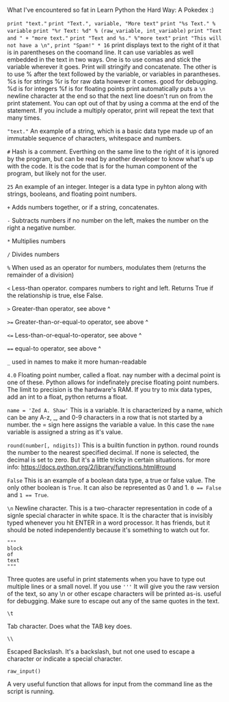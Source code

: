 What I've encountered so fat in Learn Python the Hard Way:
A Pokedex :)

`print "text."`
`print "Text.", variable, "More text"`
`print "%s Text." % variable`
`print "%r Text: %d" % (raw_variable, int_variable)`
`print "Text and " + "more text."`
`print "Text and %s." %"more text"`
`print "This will not have a \n",`
`print "Spam!" * 16`
print displays text to the right of it that is in parentheses on the coomand line.
It can use variables as well embedded in the text in two ways.
    One is to use comas and stick the variable wherever it goes. Print will stringify and concatenate.
    The other is to use % after the text followed by the variable, or variables in parantheses.
	%s is for strings
	%r is for raw data however it comes. good for debugging.
	%d is for integers
	%f is for floating points
print automatically puts a `\n` newline character at the end so that the next line doesn't run on from the print statement.
You can opt out of that by using a comma at the end of the statement.
If you include a multiply operator, print will repeat the text that many times.

`"text."`
An example of a string, which is a basic data type made up of an immutable sequence of characters, whitespace and numbers.

`#`
Hash is a comment. Everthing on the same line to the right of it is ignored by the program, but can be read by another developer to know what's up with the code. It is the code that is for the human component of the program, but likely not for the user.

`25`
An example of an integer. Integer is a data type in pyhton along with strings, booleans, and floating point numbers.

`+`
Adds numbers together, or if a string, concatenates.

`-`
Subtracts numbers
if no number on the left, makes the number on the right a negative number.

`*`
Multiplies numbers

`/`
Divides numbers

`%`
When used as an operator for numbers, modulates them (returns the remainder of a division)

`<`
Less-than operator. compares numbers to right and left. Returns True if the relationship is true, else False.

`>`
Greater-than operator, see above ^

`>=`
Greater-than-or-equal-to operator, see above ^

`<=`
Less-than-or-equal-to-operator, see above ^

`==`
equal-to operator, see above ^

`_`
used in names to make it more human-readable

`4.0`
Floating point number, called a float. nay number with a decimal point is one of these. Python allows for indefinately precise floating point numbers. The limit to precision is the hardware's RAM. If you try to mix data types, add an int to a float, python returns a float.

`name = 'Zed A. Shaw'`
This is a variable. It is characterized by a name, which can be any A-z, _, and 0-9 characters in a row that is not started by a number. the = sign here assigns the variable a value. In this case the `name` variable is assigned a string as it's value.

`round(number[, ndigits])`
This is a builtin function in python. round rounds the number to the nearest specified decimal. If none is selected, the decimal is set to zero. But it's a little tricky in certain situations. for more info: https://docs.python.org/2/library/functions.html#round

`False`
This is an example of a boolean data type, a true or false value. The only other boolean is `True`. It can also be represented as 0 and 1. `0 == False` and `1 == True`.

`\n`
Newline character. This is a two-character representation in code of a signle special character in white space. It is the character that is invisibly typed whenever you hit ENTER in a word processor. It has friends, but it should be noted independently because it's something to watch out for.

```
"""
block
of
text
"""
```
Three quotes are useful in print statements when you have to type out multiple lines or a small novel.
If you use `'''` It will give you the raw version of the text, so any \n or other escape characters will be printed as-is.
useful for debugging. Make sure to escape out any of the same quotes in the text.

`\t`

Tab character. Does what the TAB key does.

`\\`

Escaped Backslash. It's a backslash, but not one used to escape a character or indicate a special character.

`raw_input()`

A very useful function that allows for input from the command line as the script is running.

